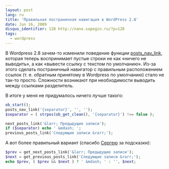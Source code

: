 ```yaml
---
layout: post
lang: ru
title: 'Правильная постраничная навигация в WordPress 2.8'
date: Jun 16, 2009
disqus_identifier: 128 http://nano.sapegin.ru/?p=128
tags:
  - wordpress
---
```


В Wordpress 2.8 зачем-то изменили поведение функции [posts_nav_link](http://codex.wordpress.org/Template_Tags/posts_nav_link), которая теперь воспринимает пустые строки не как «ничего не выводить», а как «вывести ссылку с текстом по умолчанию». Из-за этого сделать постраничный навигатор с правильным расположением ссылок (т. е. обратным принятому в Wordpress по умолчанию) стало не так-то просто. Сложности возникают при необходимости выводить между ссылками разделитель.

В итоге у меня не придумалось ничего лучше такого:

```php
ob_start();
posts_nav_link('{separator}', '', '');
$separator = ( strpos(ob_get_clean(), '{separator}') !== false );

next_posts_link('&larr; Предыдущие записи');
if ($separator) echo ' &mdash; ';
previous_posts_link('Следующие записи &rarr;');
```

А вот более правильный вариант (спасибо [Сергею](http://iskariot.ru/) за подсказки):

```php
$prev = get_next_posts_link('&larr; Предыдущие записи');
$next = get_previous_posts_link('Следующие записи &rarr;');
echo $prev, ( $prev && $next ) ? ' &mdash; ' : '', $next;
```
